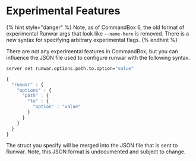 # Experimental Features

{% hint style="danger" %}
Note, as of CommandBox 6, the old format of experimental Runwar args that look like `--name-here` is removed.  There is a new syntax for specifying arbitrary experimental flags.
{% endhint %}

There are not any experimental features in CommandBox, but you can influence the JSON file used to configure runwar with the following syntax.

```bash
server set runwar.options.path.to.option="value"
```

```javascript
{
  "runwar" : {
    "options" : {
      "path" : {
        "to" : {
          "option" : "value"
        }
      }
    }
  }
}
```

The struct you specify will be merged into the JSON file that is sent to Runwar. Note, this JSON format is undocumented and subject to change. &#x20;
